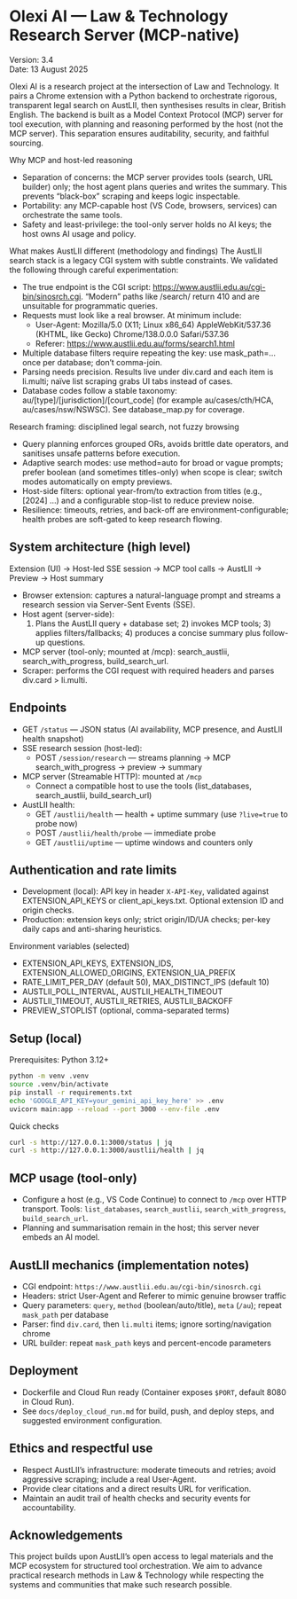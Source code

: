 # Olexi AI — Law & Technology Research Server (MCP-native)

Version: 3.4  
Date: 13 August 2025

Olexi AI is a research project at the intersection of Law and Technology. It pairs a Chrome extension with a Python backend to orchestrate rigorous, transparent legal search on AustLII, then synthesises results in clear, British English. The backend is built as a Model Context Protocol (MCP) server for tool execution, with planning and reasoning performed by the host (not the MCP server). This separation ensures auditability, security, and faithful sourcing.

Why MCP and host-led reasoning
- Separation of concerns: the MCP server provides tools (search, URL builder) only; the host agent plans queries and writes the summary. This prevents “black-box” scraping and keeps logic inspectable.
- Portability: any MCP-capable host (VS Code, browsers, services) can orchestrate the same tools.
- Safety and least-privilege: the tool-only server holds no AI keys; the host owns AI usage and policy.

What makes AustLII different (methodology and findings)
The AustLII search stack is a legacy CGI system with subtle constraints. We validated the following through careful experimentation:
- The true endpoint is the CGI script: https://www.austlii.edu.au/cgi-bin/sinosrch.cgi. “Modern” paths like /search/ return 410 and are unsuitable for programmatic queries.
- Requests must look like a real browser. At minimum include:
  - User-Agent: Mozilla/5.0 (X11; Linux x86_64) AppleWebKit/537.36 (KHTML, like Gecko) Chrome/138.0.0.0 Safari/537.36
  - Referer: https://www.austlii.edu.au/forms/search1.html
- Multiple database filters require repeating the key: use mask_path=… once per database; don’t comma-join.
- Parsing needs precision. Results live under div.card and each item is li.multi; naïve list scraping grabs UI tabs instead of cases.
- Database codes follow a stable taxonomy: au/[type]/[jurisdiction]/[court_code] (for example au/cases/cth/HCA, au/cases/nsw/NSWSC). See database_map.py for coverage.

Research framing: disciplined legal search, not fuzzy browsing
- Query planning enforces grouped ORs, avoids brittle date operators, and sanitises unsafe patterns before execution.
- Adaptive search modes: use method=auto for broad or vague prompts; prefer boolean (and sometimes titles-only) when scope is clear; switch modes automatically on empty previews.
- Host-side filters: optional year-from/to extraction from titles (e.g., [2024] …) and a configurable stop-list to reduce preview noise.
- Resilience: timeouts, retries, and back-off are environment-configurable; health probes are soft-gated to keep research flowing.

## System architecture (high level)

Extension (UI) → Host-led SSE session → MCP tool calls → AustLII → Preview → Host summary

- Browser extension: captures a natural-language prompt and streams a research session via Server-Sent Events (SSE).
- Host agent (server-side):
  1) Plans the AustLII query + database set; 2) invokes MCP tools; 3) applies filters/fallbacks; 4) produces a concise summary plus follow-up questions.
- MCP server (tool-only; mounted at /mcp): search_austlii, search_with_progress, build_search_url.
- Scraper: performs the CGI request with required headers and parses div.card > li.multi.

## Endpoints
- GET `/status` — JSON status (AI availability, MCP presence, and AustLII health snapshot)
- SSE research session (host-led):
  - POST `/session/research` — streams planning → MCP search_with_progress → preview → summary
- MCP server (Streamable HTTP): mounted at `/mcp`
  - Connect a compatible host to use the tools (list_databases, search_austlii, build_search_url)
- AustLII health:
  - GET `/austlii/health` — health + uptime summary (use `?live=true` to probe now)
  - POST `/austlii/health/probe` — immediate probe
  - GET `/austlii/uptime` — uptime windows and counters only

## Authentication and rate limits
- Development (local): API key in header `X-API-Key`, validated against EXTENSION_API_KEYS or client_api_keys.txt. Optional extension ID and origin checks.
- Production: extension keys only; strict origin/ID/UA checks; per-key daily caps and anti-sharing heuristics.

Environment variables (selected)
- EXTENSION_API_KEYS, EXTENSION_IDS, EXTENSION_ALLOWED_ORIGINS, EXTENSION_UA_PREFIX
- RATE_LIMIT_PER_DAY (default 50), MAX_DISTINCT_IPS (default 10)
- AUSTLII_POLL_INTERVAL, AUSTLII_HEALTH_TIMEOUT
- AUSTLII_TIMEOUT, AUSTLII_RETRIES, AUSTLII_BACKOFF
- PREVIEW_STOPLIST (optional, comma-separated terms)

## Setup (local)

Prerequisites: Python 3.12+

```bash
python -m venv .venv
source .venv/bin/activate
pip install -r requirements.txt
echo 'GOOGLE_API_KEY=your_gemini_api_key_here' >> .env
uvicorn main:app --reload --port 3000 --env-file .env
```

Quick checks
```bash
curl -s http://127.0.0.1:3000/status | jq
curl -s http://127.0.0.1:3000/austlii/health | jq
```

## MCP usage (tool-only)
- Configure a host (e.g., VS Code Continue) to connect to `/mcp` over HTTP transport. Tools: `list_databases`, `search_austlii`, `search_with_progress`, `build_search_url`.
- Planning and summarisation remain in the host; this server never embeds an AI model.

## AustLII mechanics (implementation notes)
- CGI endpoint: `https://www.austlii.edu.au/cgi-bin/sinosrch.cgi`
- Headers: strict User-Agent and Referer to mimic genuine browser traffic
- Query parameters: `query`, `method` (boolean/auto/title), `meta` (`/au`); repeat `mask_path` per database
- Parser: find `div.card`, then `li.multi` items; ignore sorting/navigation chrome
- URL builder: repeat `mask_path` keys and percent-encode parameters

## Deployment
- Dockerfile and Cloud Run ready (Container exposes `$PORT`, default 8080 in Cloud Run).
- See `docs/deploy_cloud_run.md` for build, push, and deploy steps, and suggested environment configuration.

## Ethics and respectful use
- Respect AustLII’s infrastructure: moderate timeouts and retries; avoid aggressive scraping; include a real User-Agent.
- Provide clear citations and a direct results URL for verification.
- Maintain an audit trail of health checks and security events for accountability.

## Acknowledgements
This project builds upon AustLII’s open access to legal materials and the MCP ecosystem for structured tool orchestration. We aim to advance practical research methods in Law & Technology while respecting the systems and communities that make such research possible.
